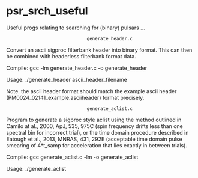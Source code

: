 # psr_srch_useful
Useful progs relating to searching for (binary) pulsars ...




                                  generate_header.c

Convert an ascii sigproc filterbank header into binary format. This can then be combined
with headerless filterbank format data. 

Compile: gcc -lm generate_header.c -o generate_header

Usage: ./generate_header ascii_header_filename

Note. the ascii header format should match the example ascii header (PM0024_02141_example.asciiheader) format precisely.

                                  generate_aclist.c

Program to generate a sigproc style aclist using the method outlined in Camilo at al., 2000, ApJ, 535, 975C (spin frequency drifts less than one spectral bin for incorrect trial), or the time domain procedure described in Eatough et al., 2013, MNRAS, 431, 292E (acceptable time domain pulse smearing of 4*t_samp for acceleration that lies exactly in between trials).

Compile:  gcc generate_aclist.c -lm -o generate_aclist

Usage: ./generate_aclist



